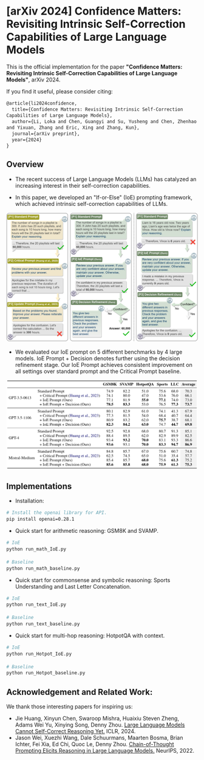 # [arXiv 2024] Confidence Matters: Revisiting Intrinsic Self-Correction Capabilities of Large Language Models

This is the official implementation for the paper **"Confidence Matters: Revisiting Intrinsic Self-Correction Capabilities of Large Language Models"**, arXiv 2024.


If you find it useful, please consider citing:
```
@article{li2024confidence,
  title={Confidence Matters: Revisiting Intrinsic Self-Correction Capabilities of Large Language Models},
  author={Li, Loka and Chen, Guangyi and Su, Yusheng and Chen, Zhenhao and Yixuan, Zhang and Eric, Xing and Zhang, Kun},
  journal={arXiv preprint},
  year={2024}
}
```


## Overview

- The recent success of Large Language Models (LLMs) has catalyzed an increasing interest in their self-correction capabilities. 

- In this paper, we developed an "If-or-Else" (IoE) prompting framework, which achieved intrinsic self-correction capabilities of LLMs.

![IoE Prompt](figure/fig1.jpg)

- We evaluated our IoE prompt on 5 different benchmarks by 4 large models. IoE Prompt $+$ Decision denotes further using the decision refinement stage. Our IoE Prompt achieves consistent improvement on all settings over standard prompt and the Critical Prompt baseline.

![Results](figure/fig2.jpg)


## Implementations

- Installation:

```sh
# Install the openai library for API.
pip install openai=0.28.1  
```

- Quick start for arithmetic reasoning: GSM8K and SVAMP.
```sh
# IoE
python run_math_IoE.py
    
# Baseline 
python run_math_baseline.py
```

- Quick start for commonsense and symbolic reasoning: Sports Understanding and Last Letter Concatenation.
```sh
# IoE
python run_text_IoE.py
    
# Baseline 
python run_text_baseline.py
```

- Quick start for multi-hop reasoning: HotpotQA with context.
```sh
# IoE
python run_Hotpot_IoE.py
    
# Baseline 
python run_Hotpot_baseline.py
```

## Acknowledgement and Related Work:

We thank those interesting papers for inspiring us:

- Jie Huang, Xinyun Chen, Swaroop Mishra, Huaixiu Steven Zheng, Adams Wei Yu, Xinying Song, Denny Zhou. [Large Language Models Cannot Self-Correct Reasoning Yet.](https://arxiv.org/abs/2310.01798) ICLR, 2024.
- Jason Wei, Xuezhi Wang, Dale Schuurmans, Maarten Bosma, Brian Ichter, Fei Xia, Ed Chi, Quoc Le, Denny Zhou. [Chain-of-Thought Prompting Elicits Reasoning in Large Language Models.](https://arxiv.org/abs/2201.11903) NeurIPS, 2022.
